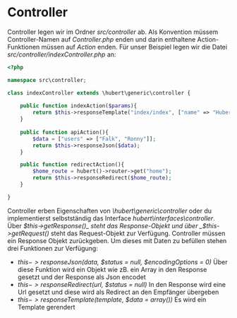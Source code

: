 # Controller

Controller legen wir im Ordner _src/controller_ ab. Als Konvention müssem Controller-Namen auf _Controller.php_ enden und darin enthaltene Action-Funktionen müssen auf _Action_ enden. Für unser Beispiel legen wir die Datei _src/controller/indexController.php_ an:

```php
<?php

namespace src\controller;

class indexController extends \hubert\generic\controller {
    
    public function indexAction($params){
        return $this->responseTemplate("index/index", ["name" => "Hubert"]);
    }
    
    public function apiAction(){
        $data = ["users" => ["Falk", "Ronny"]];
        return $this->responseJson($data);
    }

    public function redirectAction(){
        $home_route = hubert()->router->get("home");
        return $this->responseRedirect($home_route);
    }

}
```

Controller erben Eigenschaften von _\hubert\generic\controller_ oder du implementierst selbstständig das Interface _hubert\interfaces\controller_. Über _$this->getResponse()_ steht das Response-Objekt und über _$this->getRequest()_ steht das Request-Objekt zur Verfügung. Controller müssen ein Response Objekt zurückgeben. Um dieses mit Daten zu befüllen stehen drei Funktionen zur Verfügung:

- _$this->responseJson($data, $status = null, $encodingOptions = 0)_ Über diese Funktion wird ein Objekt wie zB. ein Array in den Response gesetzt und der Response als Json encodet
- _$this->responseRedirect($url, $status = null)_ In den Response wird eine Url gesetzt und diese wird als Redirect an den Empfänger übergeben
- _$this->responseTemplate($template, $data = array())_ Es wird ein Template gerendert

